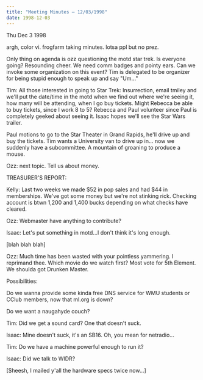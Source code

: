 ```yaml
---
title: "Meeting Minutes – 12/03/1998"
date: 1998-12-03
---
```

Thu Dec 3 1998 </p><p>
argh, color vi. frogfarm taking minutes. lotsa ppl but no prez. </p><p>
Only thing on agenda is ozz questioning the motd star trek. Is everyone going? Resounding cheer. We need comm badges and pointy ears. Can we invoke some organization on this event? Tim is delegated to be organizer for being stupid enough to speak up and say "Um..." </p><p>
Tim: All those interested in going to Star Trek: Insurrection, email tmiley and we'll put the date/time in the motd when we find out where we're seeing it, how many will be attending, when I go buy tickets. Might Rebecca be able to buy tickets, since I work 8 to 5?  Rebecca and  Paul volunteer since Paul is completely geeked about seeing it. Isaac hopes we'll see the Star Wars trailer. </p><p>
Paul motions to go to the Star Theater in Grand Rapids, he'll drive up and buy the tickets. Tim wants a University van to drive up in... now we suddenly have a subcommittee. A mountain of groaning to produce a mouse. </p><p>
Ozz: next topic. Tell us about money. </p><p>
TREASURER'S REPORT:  </p><p>
Kelly: Last two weeks we made $52 in pop sales and had $44 in memberships. We've got some money but we're not stinking rick. Checking account is btwn 1,200 and 1,400 bucks depending on what checks have cleared. </p><p>
Ozz: Webmaster have anything to contribute?  </p><p>
Isaac: Let's put something in motd...I don't think it's long enough. </p><p>
[blah blah blah] </p><p>
Ozz: Much time has been wasted with your pointless yammering. I reprimand thee. Which movie do we watch first?  Most vote for 5th Element. We shoulda got Drunken Master. </p><p>
Possibilities: </p><p>
Do we wanna provide some kinda free DNS service for WMU students or CClub members, now that ml.org is down? </p><p>
Do we want a naugahyde couch? </p><p>
Tim: Did we get a sound card? One that doesn't suck. </p><p>
Isaac: Mine doesn't suck, it's an SB16. Oh, you mean for netradio... </p><p>
Tim: Do we have a machine powerful enough to run it? </p><p>
Isaac: Did we talk to WIDR? </p><p>
[Sheesh, I mailed y'all the hardware specs twice now...] </p><p>
</p><p>
</p>
